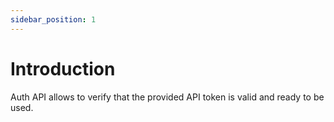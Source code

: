 ```yaml
---
sidebar_position: 1
---
```


# Introduction

Auth API allows to verify that the provided API token is valid and ready to be used.
